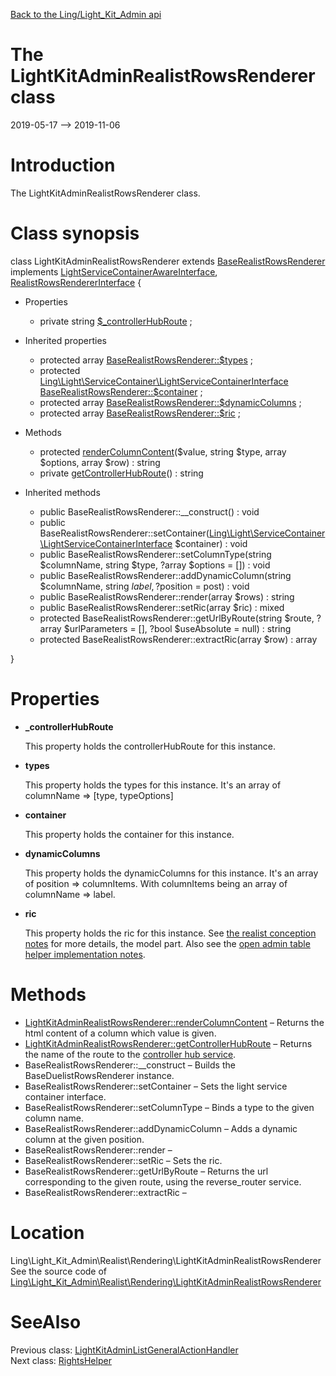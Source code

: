 [Back to the Ling/Light_Kit_Admin api](https://github.com/lingtalfi/Light_Kit_Admin/blob/master/doc/api/Ling/Light_Kit_Admin.md)



The LightKitAdminRealistRowsRenderer class
================
2019-05-17 --> 2019-11-06






Introduction
============

The LightKitAdminRealistRowsRenderer class.



Class synopsis
==============


class <span class="pl-k">LightKitAdminRealistRowsRenderer</span> extends [BaseRealistRowsRenderer](https://github.com/lingtalfi/Light_Realist/blob/master/doc/api/Ling/Light_Realist/Rendering/BaseRealistRowsRenderer.md) implements [LightServiceContainerAwareInterface](https://github.com/lingtalfi/Light/blob/master/doc/api/Ling/Light/ServiceContainer/LightServiceContainerAwareInterface.md), [RealistRowsRendererInterface](https://github.com/lingtalfi/Light_Realist/blob/master/doc/api/Ling/Light_Realist/Rendering/RealistRowsRendererInterface.md) {

- Properties
    - private string [$_controllerHubRoute](#property-_controllerHubRoute) ;

- Inherited properties
    - protected array [BaseRealistRowsRenderer::$types](#property-types) ;
    - protected [Ling\Light\ServiceContainer\LightServiceContainerInterface](https://github.com/lingtalfi/Light/blob/master/doc/api/Ling/Light/ServiceContainer/LightServiceContainerInterface.md) [BaseRealistRowsRenderer::$container](#property-container) ;
    - protected array [BaseRealistRowsRenderer::$dynamicColumns](#property-dynamicColumns) ;
    - protected array [BaseRealistRowsRenderer::$ric](#property-ric) ;

- Methods
    - protected [renderColumnContent](https://github.com/lingtalfi/Light_Kit_Admin/blob/master/doc/api/Ling/Light_Kit_Admin/Realist/Rendering/LightKitAdminRealistRowsRenderer/renderColumnContent.md)($value, string $type, array $options, array $row) : string
    - private [getControllerHubRoute](https://github.com/lingtalfi/Light_Kit_Admin/blob/master/doc/api/Ling/Light_Kit_Admin/Realist/Rendering/LightKitAdminRealistRowsRenderer/getControllerHubRoute.md)() : string

- Inherited methods
    - public BaseRealistRowsRenderer::__construct() : void
    - public BaseRealistRowsRenderer::setContainer([Ling\Light\ServiceContainer\LightServiceContainerInterface](https://github.com/lingtalfi/Light/blob/master/doc/api/Ling/Light/ServiceContainer/LightServiceContainerInterface.md) $container) : void
    - public BaseRealistRowsRenderer::setColumnType(string $columnName, string $type, ?array $options = []) : void
    - public BaseRealistRowsRenderer::addDynamicColumn(string $columnName, string $label, ?$position = post) : void
    - public BaseRealistRowsRenderer::render(array $rows) : string
    - public BaseRealistRowsRenderer::setRic(array $ric) : mixed
    - protected BaseRealistRowsRenderer::getUrlByRoute(string $route, ?array $urlParameters = [], ?bool $useAbsolute = null) : string
    - protected BaseRealistRowsRenderer::extractRic(array $row) : array

}




Properties
=============

- <span id="property-_controllerHubRoute"><b>_controllerHubRoute</b></span>

    This property holds the controllerHubRoute for this instance.
    
    

- <span id="property-types"><b>types</b></span>

    This property holds the types for this instance.
    It's an array of columnName => [type, typeOptions]
    
    

- <span id="property-container"><b>container</b></span>

    This property holds the container for this instance.
    
    

- <span id="property-dynamicColumns"><b>dynamicColumns</b></span>

    This property holds the dynamicColumns for this instance.
    It's an array of position => columnItems.
    With columnItems being an array of columnName => label.
    
    

- <span id="property-ric"><b>ric</b></span>

    This property holds the ric for this instance.
    See [the realist conception notes](https://github.com/lingtalfi/Light_Realist/blob/master/doc/pages/realist-conception-notes.md) for more details, the model part.
    Also see the [open admin table helper implementation notes](https://github.com/lingtalfi/Light_Realist/blob/master/doc/pages/open-admin-table-helper-implementation-notes.md).
    
    



Methods
==============

- [LightKitAdminRealistRowsRenderer::renderColumnContent](https://github.com/lingtalfi/Light_Kit_Admin/blob/master/doc/api/Ling/Light_Kit_Admin/Realist/Rendering/LightKitAdminRealistRowsRenderer/renderColumnContent.md) &ndash; Returns the html content of a column which value is given.
- [LightKitAdminRealistRowsRenderer::getControllerHubRoute](https://github.com/lingtalfi/Light_Kit_Admin/blob/master/doc/api/Ling/Light_Kit_Admin/Realist/Rendering/LightKitAdminRealistRowsRenderer/getControllerHubRoute.md) &ndash; Returns the name of the route to the [controller hub service](https://github.com/lingtalfi/Light_ControllerHub).
- BaseRealistRowsRenderer::__construct &ndash; Builds the BaseDuelistRowsRenderer instance.
- BaseRealistRowsRenderer::setContainer &ndash; Sets the light service container interface.
- BaseRealistRowsRenderer::setColumnType &ndash; Binds a type to the given column name.
- BaseRealistRowsRenderer::addDynamicColumn &ndash; Adds a dynamic column at the given position.
- BaseRealistRowsRenderer::render &ndash; 
- BaseRealistRowsRenderer::setRic &ndash; Sets the ric.
- BaseRealistRowsRenderer::getUrlByRoute &ndash; Returns the url corresponding to the given route, using the reverse_router service.
- BaseRealistRowsRenderer::extractRic &ndash; 





Location
=============
Ling\Light_Kit_Admin\Realist\Rendering\LightKitAdminRealistRowsRenderer<br>
See the source code of [Ling\Light_Kit_Admin\Realist\Rendering\LightKitAdminRealistRowsRenderer](https://github.com/lingtalfi/Light_Kit_Admin/blob/master/Realist/Rendering/LightKitAdminRealistRowsRenderer.php)



SeeAlso
==============
Previous class: [LightKitAdminListGeneralActionHandler](https://github.com/lingtalfi/Light_Kit_Admin/blob/master/doc/api/Ling/Light_Kit_Admin/Realist/ListGeneralActionHandler/LightKitAdminListGeneralActionHandler.md)<br>Next class: [RightsHelper](https://github.com/lingtalfi/Light_Kit_Admin/blob/master/doc/api/Ling/Light_Kit_Admin/Rights/RightsHelper.md)<br>

